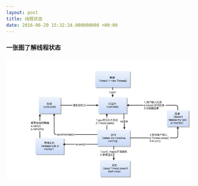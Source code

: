 ```yaml
---
layout: post
title: 线程状态
date: 2016-06-20 15:32:24.000000000 +09:00
---
```


### 一张图了解线程状态  
![](/images/thread_status.jpg) 





[jekyll-docs]: http://jekyllrb.com/docs/home
[jekyll-gh]:   https://github.com/jekyll/jekyll
[jekyll-talk]: https://talk.jekyllrb.com/
